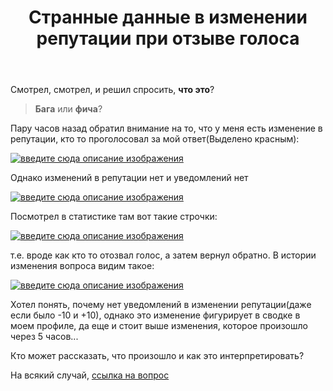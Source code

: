 ﻿---
title: "Странные данные в изменении репутации при отзыве голоса"
se.owner.user_id: 520560
se.owner.display_name: "SwaD"
se.owner.link: "https://ru.meta.stackoverflow.com/users/520560/swad"
se.link: "https://ru.meta.stackoverflow.com/questions/12365/%d0%a1%d1%82%d1%80%d0%b0%d0%bd%d0%bd%d1%8b%d0%b5-%d0%b4%d0%b0%d0%bd%d0%bd%d1%8b%d0%b5-%d0%b2-%d0%b8%d0%b7%d0%bc%d0%b5%d0%bd%d0%b5%d0%bd%d0%b8%d0%b8-%d1%80%d0%b5%d0%bf%d1%83%d1%82%d0%b0%d1%86%d0%b8%d0%b8-%d0%bf%d1%80%d0%b8-%d0%be%d1%82%d0%b7%d1%8b%d0%b2%d0%b5-%d0%b3%d0%be%d0%bb%d0%be%d1%81%d0%b0"
se.question_id: 12365
se.post_type: question
---
<p>Смотрел, смотрел, и решил спросить, <strong>что это</strong>?</p>
<blockquote>
<p><strong>Бага</strong> или <strong>фича</strong>?</p>
</blockquote>
<p>Пару часов назад обратил внимание на то, что у меня есть изменение в репутации, кто то проголосовал за мой ответ(Выделено красным):</p>
<p><a href="https://i.stack.imgur.com/Au3G3.png" rel="nofollow noreferrer"><img src="https://i.stack.imgur.com/Au3G3.png" alt="введите сюда описание изображения" /></a></p>
<p>Однако изменений в репутации нет и уведомлений нет</p>
<p><a href="https://i.stack.imgur.com/AJv7d.png" rel="nofollow noreferrer"><img src="https://i.stack.imgur.com/AJv7d.png" alt="введите сюда описание изображения" /></a></p>
<p>Посмотрел в статистике там вот такие строчки:</p>
<p><a href="https://i.stack.imgur.com/x9qvc.png" rel="nofollow noreferrer"><img src="https://i.stack.imgur.com/x9qvc.png" alt="введите сюда описание изображения" /></a></p>
<p>т.е. вроде как кто то отозвал голос, а затем вернул обратно. В истории изменения вопроса видим такое:</p>
<p><a href="https://i.stack.imgur.com/M577h.png" rel="nofollow noreferrer"><img src="https://i.stack.imgur.com/M577h.png" alt="введите сюда описание изображения" /></a></p>
<p>Хотел понять, почему нет уведомлений в изменении репутации(даже если было -10 и +10), однако это изменение фигурирует в сводке в моем профиле, да еще и стоит выше изменения, которое произошло через 5 часов...</p>
<p>Кто может рассказать, что произошло и как это интерпретировать?</p>
<p>На всякий случай, <a href="https://ru.stackoverflow.com/questions/1485436/%d0%9a%d0%b0%d0%ba-%d0%b2%d1%8b%d0%b2%d0%be%d0%b4%d0%b8%d1%82%d1%8c-%d0%ba%d0%b0%d0%b6%d0%b4%d1%83%d1%8e-%d1%81%d0%b5%d0%ba%d1%83%d0%bd%d0%b4%d1%83-%d1%87%d0%b8%d1%81%d0%bb%d0%b0-%d0%b2-%d0%b8%d0%bd%d1%82%d0%b5%d1%80%d0%b2%d0%b0%d0%bb%d0%b5-%d0%b2%d0%b2%d0%b5%d0%b4%d1%91%d0%bd%d0%be%d0%bc-%d0%bf%d0%be%d0%bb%d1%8c%d0%b7%d0%be%d0%b2%d0%b0%d1%82%d0%b5%d0%bb%d0%b5%d0%bc-%d0%bd%d0%b0-js">ссылка на вопроc</a></p>
